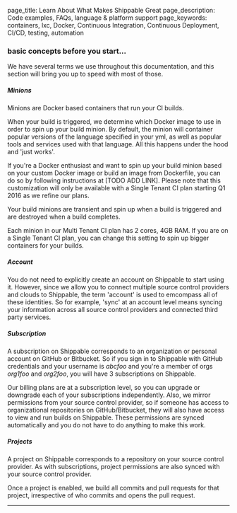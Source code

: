 page_title: Learn About What Makes Shippable Great
page_description: Code examples, FAQs, language & platform support
page_keywords: containers, lxc, Docker, Continuous Integration, Continuous Deployment, CI/CD, testing, automation


### basic concepts before you start...

We have several terms we use throughout this documentation, and this section will bring you up to speed with most of those.


##### Minions

Minions are Docker based containers that run your CI builds. 

When your build is triggered, we determine which Docker image to use in order to spin up your build minion. By default, the minion will container popular versions of the language specified in your yml, as well as popular tools and services used with that language. All this happens under the hood and 'just works'.

If you're a Docker enthusiast and want to spin up your build minion based on your custom Docker image or build an image from Dockerfile, you can do so by following instructions at [TODO ADD LINK]. Please note that this customization will only be available with a Single Tenant CI plan starting Q1 2016 as we refine our plans. 

Your build minions are transient and spin up when a build is triggered and are destroyed when a build completes. 
 
Each minion in our Multi Tenant CI plan has 2 cores, 4GB RAM. If you are on a Single Tenant CI plan, you can change this setting to spin up bigger containers for your builds. 

##### Account

You do not need to explicitly create an account on Shippable to start using it. However, since we allow you to connect multiple source control providers and clouds to Shippable, the term 'account' is used to emcompass all of these identities. So for example, 'sync' at an account level means syncing your information across all source control providers and connected third party services. 


##### Subscription

A subscription on Shippable corresponds to an organization or personal account on GitHub or Bitbucket. So if you sign in to Shippable with GitHub credentials and your username is *abcfoo* and you're a member of orgs *org1foo* and *org2foo*, you will have 3 subscriptions on Shippable. 

Our billing plans are at a subscription level, so you can upgrade or downgrade each of your subscriptions independently. Also, we mirror permissions from your source control provider, so if someone has access to organizational repositories on GitHub/Bitbucket, they will also have access to view and run builds on Shippable. These permissions are synced automatically and you do not have to do anything to make this work.


##### Projects

A project on Shippable corresponds to a repository on your source control provider. As with subscriptions, project permissions are also synced with your source control provider.

Once a project is enabled, we build all commits and pull requests for that project, irrespective of who commits and opens the pull request.

*****

